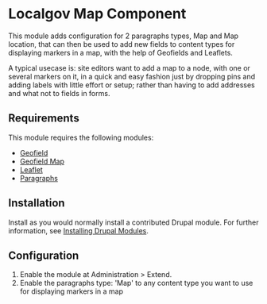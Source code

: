 # Localgov Map Component

This module adds configuration for 2 paragraphs types, Map and Map location, that can then be used to add new fields to content types for displaying markers in a map, with the help of Geofields and Leaflets.

A typical usecase is: site editors want to add a map to a node, with one or several markers on it, in a quick and easy fashion just by dropping pins and adding labels with little effort or setup; rather than having to add addresses and what not to fields in forms.

## Requirements

This module requires the following modules:

- [Geofield](https://www.drupal.org/project/geofield)
- [Geofield Map](https://www.drupal.org/project/geofield_map)
- [Leaflet](https://www.drupal.org/project/leaflet)
- [Paragraphs](https://www.drupal.org/project/paragraphs)

## Installation

Install as you would normally install a contributed Drupal module. For further information, see [Installing Drupal Modules](https://www.drupal.org/docs/extending-drupal/installing-drupal-modules).

## Configuration

1. Enable the module at Administration > Extend.
2. Enable the paragraphs type: 'Map' to any content type you want to use for displaying markers in a map
